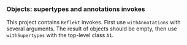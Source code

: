 ### Objects: supertypes and annotations invokes

This project contains `Reflekt` invokes. 
First use `withAnnotations` with several arguments. The result of objects should be empty,
then use `withSupertypes` with the top-level class `A1`.

